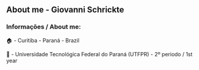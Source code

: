 ## About me - Giovanni Schrickte

### Informações / About me: 
🏠 - Curitiba - Paraná - Brazil

🏫 - Universidade Tecnológica Federal do Paraná (UTFPR) - 2º periodo / 1st year
